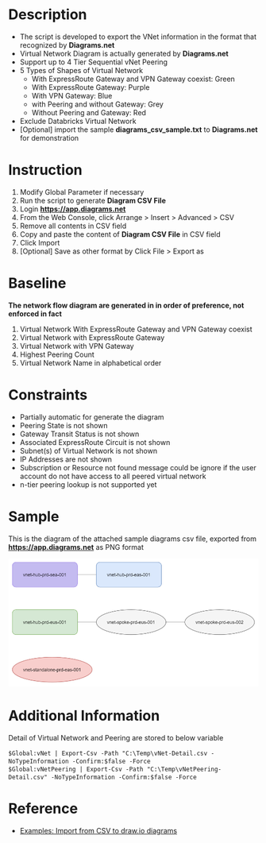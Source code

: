 # Description

- The script is developed to export the VNet information in the format that recognized by **Diagrams.net**
- Virtual Network Diagram is actually generated by **Diagrams.net**
- Support up to 4 Tier Sequential vNet Peering
- 5 Types of Shapes of Virtual Network
    - With ExpressRoute Gateway and VPN Gateway coexist: Green
    - With ExpressRoute Gateway: Purple
    - With VPN Gateway: Blue
    - with Peering and without Gateway: Grey
    - Without Peering and Gateway: Red
- Exclude Databricks Virtual Network 
- [Optional] import the sample **diagrams_csv_sample.txt** to **Diagrams.net** for demonstration

# Instruction

1. Modify Global Parameter if necessary
1. Run the script to generate **Diagram CSV File**
1. Login **https://app.diagrams.net**
1. From the Web Console, click Arrange > Insert > Advanced > CSV
1. Remove all contents in CSV field
1. Copy and paste the content of **Diagram CSV File** in CSV field
1. Click Import
1. [Optional] Save as other format by Click File > Export as

# Baseline 

**The network flow diagram are generated in in order of preference, not enforced in fact**

1. Virtual Network With ExpressRoute Gateway and VPN Gateway coexist
1. Virtual Network with ExpressRoute Gateway
1. Virtual Network with VPN Gateway
1. Highest Peering Count
1. Virtual Network Name in alphabetical order

# Constraints

- Partially automatic for generate the diagram
- Peering State is not shown
- Gateway Transit Status is not shown
- Associated ExpressRoute Circuit is not shown
- Subnet(s) of Virtual Network is not shown
- IP Addresses are not shown
- Subscription or Resource not found message could be ignore if the user account do not have access to all peered virtual network
- n-tier peering lookup is not supported yet 

# Sample

This is the diagram of the attached sample diagrams csv file, exported from **https://app.diagrams.net** as PNG format

<div>
    <img src="https://github.com/ichiche/Azure-VNet-Diagram/blob/main/diagrams_csv_sample.png" title="Diagram" alt="Diagram"
</div>

# Additional Information

Detail of Virtual Network and Peering are stored to below variable

```
$Global:vNet | Export-Csv -Path "C:\Temp\vNet-Detail.csv -NoTypeInformation -Confirm:$false -Force
$Global:vNetPeering | Export-Csv -Path "C:\Temp\vNetPeering-Detail.csv" -NoTypeInformation -Confirm:$false -Force
```
# Reference

- [Examples: Import from CSV to draw.io diagrams](https://drawio-app.com/import-from-csv-to-drawio)